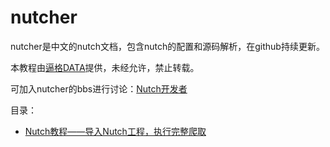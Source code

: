 # nutcher
nutcher是中文的nutch文档，包含nutch的配置和源码解析，在github持续更新。

本教程由[逼格DATA](https://github.com/CrawlScript/nutcher)提供，未经允许，禁止转载。

可加入nutcher的bbs进行讨论：[Nutch开发者](nutcher.org)

目录：

+ [Nutch教程——导入Nutch工程，执行完整爬取](articles/run_nutch_in_ide.md)
